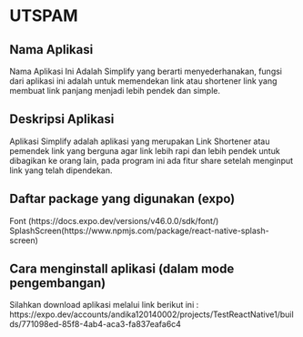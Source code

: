 # UTSPAM

<h2>Nama Aplikasi</h2>
Nama Aplikasi Ini Adalah Simplify yang berarti menyederhanakan, fungsi dari aplikasi ini adalah untuk memendekan link atau shortener link yang membuat link panjang menjadi lebih pendek dan simple.
<h2>Deskripsi Aplikasi</h2>
Aplikasi Simplify adalah aplikasi yang merupakan Link Shortener atau pemendek link yang berguna agar link lebih rapi dan lebih pendek untuk dibagikan ke orang lain, pada program ini ada fitur share setelah menginput link yang telah dipendekan.
<h2>Daftar package yang digunakan (expo)</h2>
Font (https://docs.expo.dev/versions/v46.0.0/sdk/font/) <br>
SplashScreen(https://www.npmjs.com/package/react-native-splash-screen)<br>
<h2>Cara menginstall aplikasi (dalam mode pengembangan)</h2>
Silahkan download aplikasi melalui link berikut ini : <br>
https://expo.dev/accounts/andika120140002/projects/TestReactNative1/builds/771098ed-85f8-4ab4-aca3-fa837eafa6c4

